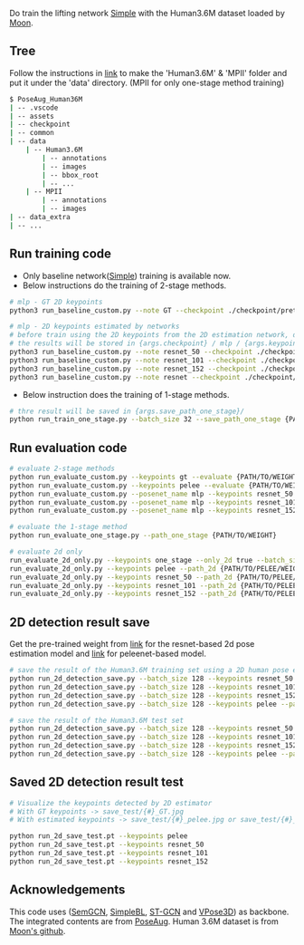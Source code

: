 Do train the lifting network [Simple](https://github.com/una-dinosauria/3d-pose-baseline) with the Human3.6M dataset loaded by [Moon](https://github.com/mks0601/3DMPPE_POSENET_RELEASE.git).


## Tree
Follow the instructions in [link](https://github.com/mks0601/3DMPPE_POSENET_RELEASE/tree/3f92ebaef214a0eb1574b7265e836456fbf3508a#data) to make the 'Human3.6M' & 'MPII' folder and put it under the 'data' directory. 
(MPII for only one-stage method training)

```sh
$ PoseAug_Human36M
| -- .vscode
| -- assets
| -- checkpoint
| -- common
| -- data
    | -- Human3.6M
        | -- annotations
        | -- images
        | -- bbox_root
        | -- ...
    | -- MPII
        | -- annotations
        | -- images
| -- data_extra
| -- ...
```
## Run training code  
* Only baseline network([Simple](https://github.com/una-dinosauria/3d-pose-baseline)) training is available now. 
* Below instructions do the training of 2-stage methods.

```sh
# mlp - GT 2D keypoints
python3 run_baseline_custom.py --note GT --checkpoint ./checkpoint/pretrain_baseline  --keypoints gt

# mlp - 2D keypoints estimated by networks
# before train using the 2D keypoints from the 2D estimation network, do 'run_2d_save.py' first.
# the results will be stored in {args.checkpoint} / mlp / {args.keypoints} / {start_time}_{args.note} / 
python3 run_baseline_custom.py --note resnet_50 --checkpoint ./checkpoint/pretrain_baseline/ --keypoints resnet_50
python3 run_baseline_custom.py --note resnet_101 --checkpoint ./checkpoint/pretrain_baseline/ --keypoints resnet_101
python3 run_baseline_custom.py --note resnet_152 --checkpoint ./checkpoint/pretrain_baseline/ --keypoints resnet_152
python3 run_baseline_custom.py --note resnet --checkpoint ./checkpoint/pretrain_baseline/ --keypoints pelee

``` 
* Below instruction does the training of 1-stage methods.
```sh
# thre result will be saved in {args.save_path_one_stage}/
python run_train_one_stage.py --batch_size 32 --save_path_one_stage {PATH/TO/SAVE/WEIGHT FILE}
```

## Run evaluation code
```sh
# evaluate 2-stage methods
python run_evaluate_custom.py --keypoints gt --evaluate {PATH/TO/WEIGHT}
python run_evaluate_custom.py --keypoints pelee --evaluate {PATH/TO/WEIGHT}
python run_evaluate_custom.py --posenet_name mlp --keypoints resnet_50 --evaluate {PATH/TO/WEIGHT}
python run_evaluate_custom.py --posenet_name mlp --keypoints resnet_101 --evaluate {PATH/TO/WEIGHT}
python run_evaluate_custom.py --posenet_name mlp --keypoints resnet_152 --evaluate {PATH/TO/WEIGHT}
```
```sh
# evaluate the 1-stage method
python run_evaluate_one_stage.py --path_one_stage {PATH/TO/WEIGHT}
```
```sh
# evaluate 2d only
run_evaluate_2d_only.py --keypoints one_stage --only_2d true --batch_size 32
run_evaluate_2d_only.py --keypoints pelee --path_2d {PATH/TO/PELEE/WEIGHT} --only_2d true --batch_size 32
run_evaluate_2d_only.py --keypoints resnet_50 --path_2d {PATH/TO/PELEE/RESNET/50} --only_2d true --batch_size 32
run_evaluate_2d_only.py --keypoints resnet_101 --path_2d {PATH/TO/PELEE/RESNET/101} --only_2d true --batch_size 32
run_evaluate_2d_only.py --keypoints resnet_152 --path_2d {PATH/TO/PELEE/RESNET/152} --only_2d true --batch_size 32
```

## 2D detection result save 
Get the pre-trained weight from [link](https://drive.google.com/drive/folders/1hOTihvbyIxsm5ygDpbUuJ7O_tzv4oXjC) for the resnet-based 2d pose estimation model and [link](https://drive.google.com/drive/folders/1b16iQ9p5jLcICnhGibkhyuFewTYyNLwF?usp=sharing) for peleenet-based model.
```sh
# save the result of the Human3.6M training set using a 2D human pose estimation network
python run_2d_detection_save.py --batch_size 128 --keypoints resnet_50 --path_2d {PATH/TO/WEIGHT} --is_train true 
python run_2d_detection_save.py --batch_size 128 --keypoints resnet_101 --path_2d {PATH/TO/WEIGHT} --is_train true 
python run_2d_detection_save.py --batch_size 128 --keypoints resnet_152 --path_2d {PATH/TO/WEIGHT} --is_train true 
python run_2d_detection_save.py --batch_size 128 --keypoints pelee --path_2d {PATH/TO/WEIGHT} --is_train true 

# save the result of the Human3.6M test set
python run_2d_detection_save.py --batch_size 128 --keypoints resnet_50 --path_2d {PATH/TO/WEIGHT} --is_train false 
python run_2d_detection_save.py --batch_size 128 --keypoints resnet_101 --path_2d {PATH/TO/WEIGHT} --is_train false 
python run_2d_detection_save.py --batch_size 128 --keypoints resnet_152 --path_2d {PATH/TO/WEIGHT} --is_train false
python run_2d_detection_save.py --batch_size 128 --keypoints pelee --path_2d {PATH/TO/WEIGHT} --is_train false 
```

## Saved 2D detection result test
```sh
# Visualize the keypoints detected by 2D estimator
# With GT keypoints -> save_test/{#}_GT.jpg
# With estimated keypoints -> save_test/{#}_pelee.jpg or save_test/{#}_resnet.jpg

python run_2d_save_test.pt --keypoints pelee
python run_2d_save_test.pt --keypoints resnet_50
python run_2d_save_test.pt --keypoints resnet_101
python run_2d_save_test.pt --keypoints resnet_152
```
<!-- 
## 2D estimation network finetune
```sh
# finetune the 2D network to Human3.6M
python run_finetune.py --keypoints resnet_50 --path_2d {PATH/TO/WEIGHT} --batch_size 128
``` -->
## Acknowledgements
This code uses ([SemGCN](https://github.com/garyzhao/SemGCN), [SimpleBL](https://github.com/una-dinosauria/3d-pose-baseline), [ST-GCN](https://github.com/vanoracai/Exploiting-Spatial-temporal-Relationships-for-3D-Pose-Estimation-via-Graph-Convolutional-Networks) and [VPose3D](https://github.com/facebookresearch/VideoPose3D)) as backbone. The integrated contents are from [PoseAug](https://github.com/jfzhang95/PoseAug.git). Human 3.6M dataset is from [Moon's github](https://github.com/mks0601/3DMPPE_POSENET_RELEASE.git).
